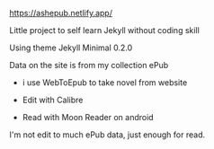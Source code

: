 https://ashepub.netlify.app/

Little project to self learn Jekyll without coding skill

Using theme Jekyll Minimal 0.2.0

Data on the site is from my collection ePub

- i use WebToEpub to take novel from website

- Edit with Calibre

- Read with Moon Reader on android

I'm not edit to much ePub data, just enough for read.